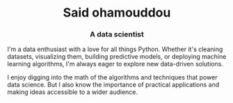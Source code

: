<h1 align="center">Said ohamouddou</h1>
<h3 align="center">A data scientist </h3>
I'm a data enthusiast with a love for all things Python. Whether it's cleaning datasets, visualizing them, building predictive models, or deploying machine learning algorithms, I'm always eager to explore new data-driven solutions.

I enjoy digging into the math of the algorithms and techniques that power data science. But I also know the importance of practical applications and making ideas accessible to a wider audience.

